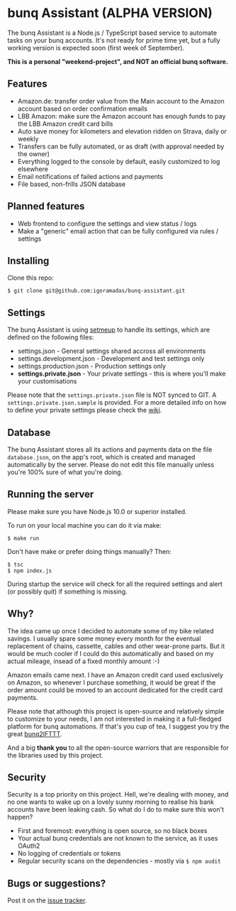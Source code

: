# bunq Assistant (ALPHA VERSION)

The bunq Assistant is a Node.js / TypeScript based service to automate tasks on your bunq accounts. It's not ready for prime time yet, but a fully working version is expected soon (first week of September).

**This is a personal "weekend-project", and NOT an official bunq software.**

## Features

- Amazon.de: transfer order value from the Main account to the Amazon account based on order confirmation emails
- LBB Amazon: make sure the Amazon account has enough funds to pay the LBB Amazon credit card bills
- Auto save money for kilometers and elevation ridden on Strava, daily or weekly
- Transfers can be fully automated, or as draft (with approval needed by the owner)
- Everything logged to the console by default, easily customized to log elsewhere
- Email notifications of failed actions and payments
- File based, non-frills JSON database

## Planned features

- Web frontend to configure the settings and view status / logs
- Make a "generic" email action that can be fully configured via rules / settings

## Installing

Clone this repo:

    $ git clone git@github.com:igoramadas/bunq-assistant.git

## Settings

The bunq Assistant is using [setmeup](https://github.com/igoramadas/setmeup) to handle its settings, which are defined on the following files:

- settings.json - General settings shared accross all environments
- settings.development.json - Development and test settings only
- settings.production.json - Production settings only
- **settings.private.json** - Your private settings - this is where you'll make your customisations

Please note that the `settings.private.json` file is NOT synced to GIT. A `settings.private.json.sample` is provided. For a more detailed info on how to define your private settings please check the [wiki](https://github.com/igoramadas/bunq-assistant/wiki/Private-settings).

## Database

The bunq Assistant stores all its actions and payments data on the file `database.json`, on the app's root, which is created and managed automatically by the server. Please do not edit this file manually unless you're 100% sure of what you're doing.

## Running the server

Please make sure you have Node.js 10.0 or superior installed.

To run on your local machine you can do it via make:

    $ make run

Don't have make or prefer doing things manually? Then:

    $ tsc
    $ npm index.js

During startup the service will check for all the required settings and alert (or possibly quit) if something is missing.

## Why?

The idea came up once I decided to automate some of my bike related savings. I usually spare some money every month for the eventual replacement of chains, cassette, cables and other wear-prone parts. But it would be much cooler if I could do this automatically and based on my actual mileage, insead of a fixed monthly amount :-)

Amazon emails came next. I have an Amazon credit card used exclusively on Amazon, so whenever I purchase something, it would be great if the order amount could be moved to an account dedicated for the credit card payments.

Please note that although this project is open-source and relatively simple to customize to your needs, I am not interested in making it a full-fledged platform for bunq automations. If that's you cup of tea, I suggest you try the great [bunq2IFTTT](https://github.com/woudt/bunq2ifttt/).

And a big **thank you** to all the open-source warriors that are responsible for the libraries used by this project.

## Security

Security is a top priority on this project. Hell, we're dealing with money, and no one wants to wake up on a lovely sunny morning to realise his bank accounts have been leaking cash. So what do I do to make sure this won't happen?

- First and foremost: everything is open source, so no black boxes
- Your actual bunq credentials are not known to the service, as it uses OAuth2
- No logging of credentials or tokens
- Regular security scans on the dependencies - mostly via `$ npm audit`

## Bugs or suggestions?

Post it on the [issue tracker](https://github.com/igoramadas/bunq-assistant/issues).
